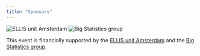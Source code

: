 ```yaml
---
title: "Sponsors"
---
```


![ELLIS unit Amsterdam](/ellis-logo_horizontal_white_2023-amsterdam.png) ![Big Statistics group](/bigstats-logo.png)

This event is financially supported by the [ELLIS unit Amsterdam](https://ellis.eu/units/amsterdam) and the [Big Statistics group](https://www.bigstatistics.nl/). 

